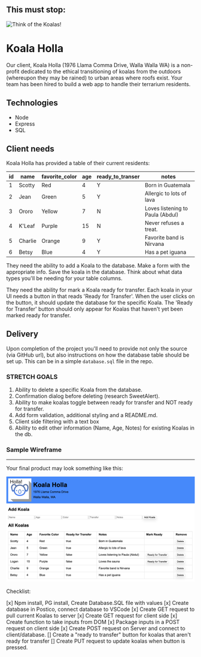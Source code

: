 This must stop:
---------------
![Think of the Koalas!](https://i.makeagif.com/media/8-22-2014/GO_DT4.gif)


Koala Holla
===========

Our client, Koala Holla (1976 Llama Comma Drive, Walla Walla WA) is a non-profit dedicated to the ethical transitioning of koalas from the outdoors (whereupon they may be rained) to urban areas where roofs exist. Your team has been hired to build a web app to handle their terrarium residents.

Technologies
------------
* Node
* Express
* SQL

Client needs
------------
Koala Holla has provided a table of their current residents:

| id | name    | favorite_color | age | ready_to_transer | notes                            |
|----|---------|--------|-----|------------------|----------------------------------|
| 1  | Scotty  | Red      | 4   | Y                | Born in Guatemala                |
| 2  | Jean    | Green      | 5   | Y                | Allergic to lots of lava         |
| 3  | Ororo   | Yellow      | 7   | N                | Loves listening to Paula (Abdul) |
| 4  | K'Leaf   | Purple      | 15  | N                | Never refuses a treat.                  |
| 5  | Charlie | Orange      | 9   | Y                | Favorite band is Nirvana         |
| 6  | Betsy   | Blue      | 4   | Y                | Has a pet iguana                 |

They need the ability to add a Koala to the database. Make a form with the appropriate info. Save the koala in the database. Think about what data types you'll be needing for your table columns.  

They need the ability for mark a Koala ready for transfer. Each koala in your UI needs a button in that reads 'Ready for Transfer'. When the user clicks on the button, it should update the database for the specific Koala. The 'Ready for Transfer' button should only appear for Koalas that haven't yet been marked ready for transfer.

Delivery
--------
Upon completion of the project you'll need to provide not only the source (via GitHub url), but also instructions on how the database table should be set up. This can be in a simple `database.sql` file in the repo.

### STRETCH GOALS

1. Ability to delete a specific Koala from the database.  
2. Confirmation dialog before deleting (research SweetAlert).
3. Ability to make koalas toggle between ready for transfer and NOT ready for transfer.
4. Add form validation, additional styling and a README.md.
5. Client side filtering with a text box
6. Ability to edit other information (Name, Age, Notes) for existing Koalas in the db.



### Sample Wireframe
--------
Your final product may look something like this:

![sample](sample.png)


Checklist:

[x] Npm install, PG install, Create Database.SQL file with values
[x] Create database in Postico, connect database to VSCode
[x] Create GET request to pull current Koalas to server
[x] Create GET request for client side
[x] Create function to take inputs from DOM
[x] Package inputs in a POST request on client side
[x] Create POST request on Server and connect to client/database.
[] Create a "ready to transfer" button for koalas that aren't ready for transfer
[] Create PUT request to update koalas when button is pressed.